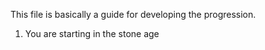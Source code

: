 This file is basically a guide for developing the progression. 

1. You are starting in the stone age
